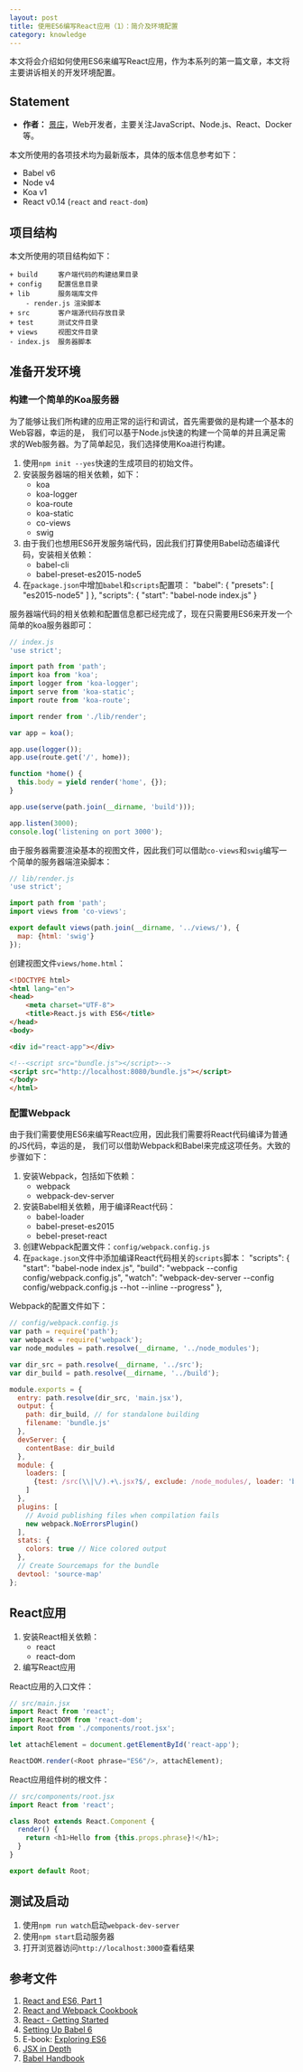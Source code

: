 ```yaml
---
layout: post
title: 使用ES6编写React应用（1）：简介及环境配置
category: knowledge
---
```


本文将会介绍如何使用ES6来编写React应用，作为本系列的第一篇文章，本文将主要讲诉相关的开发环境配置。

<!--more-->

## Statement

- **作者：** [景庄](http://wwsun.github.com)，Web开发者，主要关注JavaScript、Node.js、React、Docker等。

本文所使用的各项技术均为最新版本，具体的版本信息参考如下：

- Babel v6
- Node v4
- Koa v1
- React v0.14 (`react` and `react-dom`)

## 项目结构

本文所使用的项目结构如下：

    + build     客户端代码的构建结果目录
    + config    配置信息目录
    + lib       服务端库文件
        - render.js 渲染脚本
    + src       客户端源代码存放目录
    + test      测试文件目录
    + views     视图文件目录
    - index.js  服务器脚本

## 准备开发环境

### 构建一个简单的Koa服务器

为了能够让我们所构建的应用正常的运行和调试，首先需要做的是构建一个基本的Web容器，幸运的是，
我们可以基于Node.js快速的构建一个简单的并且满足需求的Web服务器。为了简单起见，我们选择使用Koa进行构建。

1. 使用`npm init --yes`快速的生成项目的初始文件。
2. 安装服务器端的相关依赖，如下：
    - koa
    - koa-logger
    - koa-route
    - koa-static
    - co-views
    - swig
3. 由于我们也想用ES6开发服务端代码，因此我们打算使用Babel动态编译代码，安装相关依赖：
    - babel-cli
    - babel-preset-es2015-node5
4. 在`package.json`中增加`babel`和`scripts`配置项：
        "babel": {
            "presets": [
            "es2015-node5"
            ]
        },
        "scripts": {
            "start": "babel-node index.js"
        }

服务器端代码的相关依赖和配置信息都已经完成了，现在只需要用ES6来开发一个简单的koa服务器即可：

```javascript
// index.js
'use strict';

import path from 'path';
import koa from 'koa';
import logger from 'koa-logger';
import serve from 'koa-static';
import route from 'koa-route';

import render from './lib/render';

var app = koa();

app.use(logger());
app.use(route.get('/', home));

function *home() {
  this.body = yield render('home', {});
}

app.use(serve(path.join(__dirname, 'build')));

app.listen(3000);
console.log('listening on port 3000');
```

由于服务器需要渲染基本的视图文件，因此我们可以借助`co-views`和`swig`编写一个简单的服务器端渲染脚本：

```javascript
// lib/render.js
'use strict';

import path from 'path';
import views from 'co-views';

export default views(path.join(__dirname, '../views/'), {
  map: {html: 'swig'}
});
```

创建视图文件`views/home.html`：

```html
<!DOCTYPE html>
<html lang="en">
<head>
    <meta charset="UTF-8">
    <title>React.js with ES6</title>
</head>
<body>

<div id="react-app"></div>

<!--<script src="bundle.js"></script>-->
<script src="http://localhost:8080/bundle.js"></script>
</body>
</html>
```

### 配置Webpack

由于我们需要使用ES6来编写React应用，因此我们需要将React代码编译为普通的JS代码，幸运的是，
我们可以借助Webpack和Babel来完成这项任务。大致的步骤如下：

1. 安装Webpack，包括如下依赖：
    - webpack
    - webpack-dev-server
2. 安装Babel相关依赖，用于编译React代码：
    - babel-loader
    - babel-preset-es2015
    - bebel-preset-react
3. 创建Webpack配置文件：`config/webpack.config.js`
4. 在`package.json`文件中添加编译React代码相关的`scripts`脚本：
        "scripts": {
            "start": "babel-node index.js",
            "build": "webpack --config config/webpack.config.js",
            "watch": "webpack-dev-server --config config/webpack.config.js --hot --inline --progress"
        },

Webpack的配置文件如下：

```javascript
// config/webpack.config.js
var path = require('path');
var webpack = require('webpack');
var node_modules = path.resolve(__dirname, '../node_modules');

var dir_src = path.resolve(__dirname, '../src');
var dir_build = path.resolve(__dirname, '../build');

module.exports = {
  entry: path.resolve(dir_src, 'main.jsx'),
  output: {
    path: dir_build, // for standalone building
    filename: 'bundle.js'
  },
  devServer: {
    contentBase: dir_build
  },
  module: {
    loaders: [
      {test: /src(\\|\/).+\.jsx?$/, exclude: /node_modules/, loader: 'babel', query: {presets: ['es2015', 'react']}}
    ]
  },
  plugins: [
    // Avoid publishing files when compilation fails
    new webpack.NoErrorsPlugin()
  ],
  stats: {
    colors: true // Nice colored output
  },
  // Create Sourcemaps for the bundle
  devtool: 'source-map'
};
```

## React应用

1. 安装React相关依赖：
    - react
    - react-dom
2. 编写React应用

React应用的入口文件：
```javascript
// src/main.jsx
import React from 'react';
import ReactDOM from 'react-dom';
import Root from './components/root.jsx';

let attachElement = document.getElementById('react-app');

ReactDOM.render(<Root phrase="ES6"/>, attachElement);
```

React应用组件树的根文件：
```javascript
// src/components/root.jsx
import React from 'react';

class Root extends React.Component {
  render() {
    return <h1>Hello from {this.props.phrase}!</h1>;
  }
}

export default Root;
```

## 测试及启动

1. 使用`npm run watch`启动`webpack-dev-server`
2. 使用`npm start`启动服务器
3. 打开浏览器访问`http://localhost:3000`查看结果

## 参考文件

1. [React and ES6, Part 1](http://egorsmirnov.me/2015/05/22/react-and-es6-part1.html)
1. [React and Webpack Cookbook](https://fakefish.github.io/react-webpack-cookbook/index.html)
1. [React - Getting Started](https://facebook.github.io/react/docs/getting-started.html)
1. [Setting Up Babel 6](http://babeljs.io/blog/2015/10/31/setting-up-babel-6/)
1. E-book: [Exploring ES6](https://leanpub.com/exploring-es6/)
1. [JSX in Depth](https://facebook.github.io/react/docs/jsx-in-depth.html)
1. [Babel Handbook](https://github.com/thejameskyle/babel-handbook/blob/master/translations/zh-Hans/user-handbook.md)